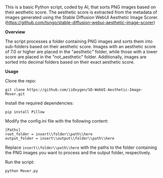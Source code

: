 This is a basic Python script, coded by AI, that sorts PNG images based on their aesthetic score. The aesthetic score is extracted from the metadata of images generated using the Stable Diffusion WebUI Aesthetic Image Scorer. 
(https://github.com/tsngo/stable-diffusion-webui-aesthetic-image-scorer)

**Overview**

The script processes a folder containing PNG images and sorts them into sub-folders based on their aesthetic score. Images with an aesthetic score of 7.0 or higher are placed in the "aesthetic" folder, while those with a lower score are placed in the "not_aesthetic" folder. Additionally, images are sorted into decimal folders based on their exact aesthetic score.

**Usage**

Clone the repo:
```
git clone https://github.com/iiOxygen/SD-WebUI-Aesthetic-Image-Mover.git
```

Install the required dependencies:

```
pip install Pillow
```

Modify the config.ini file with the following content:

```
[Paths]
root_folder = insert\\folder\\path\\here
output_folder = insert\\output\\folder\\path\\here
```
Replace ``insert\\folder\\path\\here``
 with the paths to the folder containing the PNG images you want to process and the output folder, respectively.

Run the script:

```
python Mover.py
```
